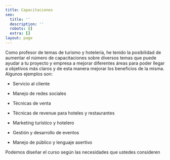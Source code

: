 ```yaml
---
title: Capacitaciones
seo:
  title: ''
  description: ''
  robots: []
  extra: []
layout: page
---
```

Como profesor de temas de turismo y hotelería, he tenido la posibilidad de aumentar el número de capacitaciones sobre diversos temas que puede ayudar a tu proyecto y empresa a mejorar diferentes áreas para poder llegar a objetivos más claros y de esta manera mejorar los beneficios de la misma. Algunos ejemplos son:

*   Servicio al cliente

*   Manejo de redes sociales

*   Técnicas de venta

*   Técnicas de revenue para hoteles y restaurantes

*   Marketing turístico y hotelero

*   Gestión y desarrollo de eventos

*   Manejo de público y lenguaje asertivo

Podemos diseñar el curso según las necesidades que ustedes consideren







